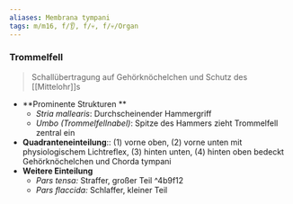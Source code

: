 ```yaml
---
aliases: Membrana tympani
tags: m/m16, f/👂, f/💀, f/💀/Organ
---
```

### Trommelfell 
> Schallübertragung auf Gehörknöchelchen und Schutz des [[Mittelohr]]s
- **Prominente Strukturen **
	-   *Stria mallearis*: Durchscheinender Hammergriff
	-   *Umbo (Trommelfellnabel)*: Spitze des Hammers zieht Trommelfell zentral ein
- **Quadranteneinteilung**:: (1) vorne oben, (2) vorne unten mit physiologischem Lichtreflex, (3) hinten unten, (4) hinten oben bedeckt Gehörknöchelchen und Chorda tympani
- **Weitere Einteilung**
	- *Pars tensa:* Straffer, großer Teil ^4b9f12
	- *Pars flaccida:* Schlaffer, kleiner Teil

